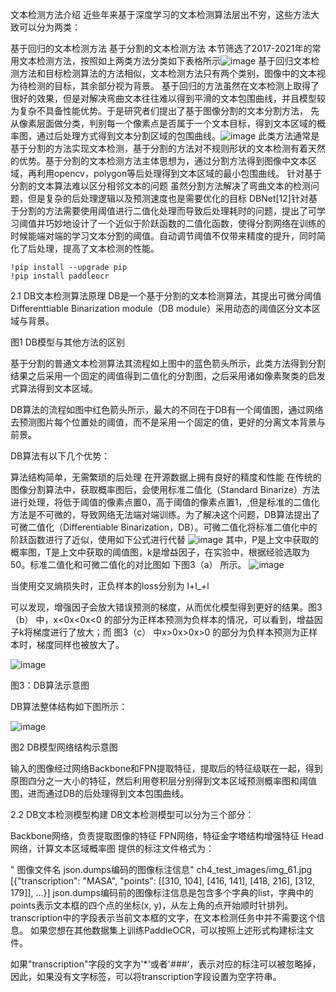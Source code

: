 文本检测方法介绍
近些年来基于深度学习的文本检测算法层出不穷，这些方法大致可以分为两类：

基于回归的文本检测方法
基于分割的文本检测方法
本节筛选了2017-2021年的常用文本检测方法，按照如上两类方法分类如下表格所示![image](https://user-images.githubusercontent.com/50852027/153976840-fd8b6b94-5e95-4db6-8cbe-746fddb23dfa.png)
基于回归文本检测方法和目标检测算法的方法相似，文本检测方法只有两个类别，图像中的文本视为待检测的目标，其余部分视为背景。
基于回归的方法虽然在文本检测上取得了很好的效果，但是对解决弯曲文本往往难以得到平滑的文本包围曲线，并且模型较为复杂不具备性能优势。于是研究者们提出了基于图像分割的文本分割方法，
先从像素层面做分类，判别每一个像素点是否属于一个文本目标，得到文本区域的概率图，通过后处理方式得到文本分割区域的包围曲线。![image](https://user-images.githubusercontent.com/50852027/153977374-dbddb8b9-5d66-4e9b-8cc7-6d4120546691.png)
此类方法通常是基于分割的方法实现文本检测，基于分割的方法对不规则形状的文本检测有着天然的优势。基于分割的文本检测方法主体思想为，通过分割方法得到图像中文本区域，再利用opencv，polygon等后处理得到文本区域的最小包围曲线。
针对基于分割的文本算法难以区分相邻文本的问题
虽然分割方法解决了弯曲文本的检测问题，但是复杂的后处理逻辑以及预测速度也是需要优化的目标
DBNet[12]针对基于分割的方法需要使用阈值进行二值化处理而导致后处理耗时的问题，提出了可学习阈值并巧妙地设计了一个近似于阶跃函数的二值化函数，使得分割网络在训练的时候能端对端的学习文本分割的阈值。自动调节阈值不仅带来精度的提升，同时简化了后处理，提高了文本检测的性能。
```
!pip install --upgrade pip
!pip install paddleocr
```

2.1 DB文本检测算法原理
DB是一个基于分割的文本检测算法，其提出可微分阈值Differenttiable Binarization module（DB module）采用动态的阈值区分文本区域与背景。



图1 DB模型与其他方法的区别


基于分割的普通文本检测算法其流程如上图中的蓝色箭头所示，此类方法得到分割结果之后采用一个固定的阈值得到二值化的分割图，之后采用诸如像素聚类的启发式算法得到文本区域。

DB算法的流程如图中红色箭头所示，最大的不同在于DB有一个阈值图，通过网络去预测图片每个位置处的阈值，而不是采用一个固定的值，更好的分离文本背景与前景。

DB算法有以下几个优势：

算法结构简单，无需繁琐的后处理
在开源数据上拥有良好的精度和性能
在传统的图像分割算法中，获取概率图后，会使用标准二值化（Standard Binarize）方法进行处理，将低于阈值的像素点置0，高于阈值的像素点置1，,但是标准的二值化方法是不可微的，导致网络无法端对端训练。为了解决这个问题，DB算法提出了可微二值化（Differentiable Binarization，DB）。可微二值化将标准二值化中的阶跃函数进行了近似，使用如下公式进行代替
![image](https://user-images.githubusercontent.com/50852027/153996154-8e9696ce-58e9-447e-93d8-5d47f190f587.png)
其中，P是上文中获取的概率图，T是上文中获取的阈值图，k是增益因子，在实验中，根据经验选取为50。标准二值化和可微二值化的对比图如 下图3（a） 所示。
![image](https://user-images.githubusercontent.com/50852027/153996195-1ba64f4f-4681-43ec-9021-c29cceac9058.png)

当使用交叉熵损失时，正负样本的loss分别为 l+l_+l 


可以发现，增强因子会放大错误预测的梯度，从而优化模型得到更好的结果。图3（b） 中，x<0x<0x<0 的部分为正样本预测为负样本的情况，可以看到，增益因子k将梯度进行了放大；而 图3（c） 中x>0x>0x>0 的部分为负样本预测为正样本时，梯度同样也被放大了。

![image](https://user-images.githubusercontent.com/50852027/153994123-f17b1060-d272-4736-882f-d8fbea98a656.png)


图3：DB算法示意图


DB算法整体结构如下图所示：

![image](https://user-images.githubusercontent.com/50852027/153994202-c3e6e3b5-8ddf-42d5-9a1c-b21347dc06b3.png)


图2 DB模型网络结构示意图


输入的图像经过网络Backbone和FPN提取特征，提取后的特征级联在一起，得到原图四分之一大小的特征，然后利用卷积层分别得到文本区域预测概率图和阈值图，进而通过DB的后处理得到文本包围曲线。

2.2 DB文本检测模型构建
DB文本检测模型可以分为三个部分：

Backbone网络，负责提取图像的特征
FPN网络，特征金字塔结构增强特征
Head网络，计算文本区域概率图
提供的标注文件格式为：

" 图像文件名                    json.dumps编码的图像标注信息"
ch4_test_images/img_61.jpg    [{"transcription": "MASA", "points": [[310, 104], [416, 141], [418, 216], [312, 179]], ...}]
json.dumps编码前的图像标注信息是包含多个字典的list，字典中的points表示文本框的四个点的坐标(x, y)，从左上角的点开始顺时针排列。 transcription中的字段表示当前文本框的文字，在文本检测任务中并不需要这个信息。 如果您想在其他数据集上训练PaddleOCR，可以按照上述形式构建标注文件。

如果"transcription"字段的文字为'*'或者'###‘，表示对应的标注可以被忽略掉，因此，如果没有文字标签，可以将transcription字段设置为空字符串。

